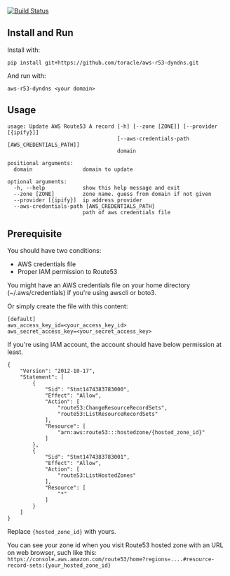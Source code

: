 [![Build Status](https://travis-ci.org/toracle/aws-r53-dyndns.svg?branch=master)](https://travis-ci.org/toracle/aws-r53-dyndns)

## Install and Run

Install with:

`pip install git+https://github.com/toracle/aws-r53-dyndns.git`

And run with:

`aws-r53-dyndns <your domain>`


## Usage

```
usage: Update AWS Route53 A record [-h] [--zone [ZONE]] [--provider [{ipify}]]
                                   [--aws-credentials-path [AWS_CREDENTIALS_PATH]]
                                   domain

positional arguments:
  domain                domain to update

optional arguments:
  -h, --help            show this help message and exit
  --zone [ZONE]         zone name. guess from domain if not given
  --provider [{ipify}]  ip address provider
  --aws-credentials-path [AWS_CREDENTIALS_PATH]
                        path of aws credentials file
```

## Prerequisite

You should have two conditions:

* AWS credentials file
* Proper IAM permission to Route53

You might have an AWS credentials file on your home directory (~/.aws/credentials) if you're using awscli or boto3. 

Or simply create the file with this content:

```
[default]
aws_access_key_id=<your_access_key_id>
aws_secret_access_key=<your_secret_access_key>
```

If you're using IAM account, the account should have below permission at least.

```
{
    "Version": "2012-10-17",
    "Statement": [
        {
            "Sid": "Stmt1474383783000",
            "Effect": "Allow",
            "Action": [
                "route53:ChangeResourceRecordSets",
                "route53:ListResourceRecordSets"
            ],
            "Resource": [
                "arn:aws:route53:::hostedzone/{hosted_zone_id}"
            ]
        },
        {
            "Sid": "Stmt1474383783001",
            "Effect": "Allow",
            "Action": [
                "route53:ListHostedZones"
            ],
            "Resource": [
                "*"
            ]
        }
    ]
}
```

Replace `{hosted_zone_id}` with yours. 

You can see your zone id when you visit Route53 hosted zone with an URL on web browser, such like this: `https://console.aws.amazon.com/route53/home?regions=....#resource-record-sets:{your_hosted_zone_id}`
